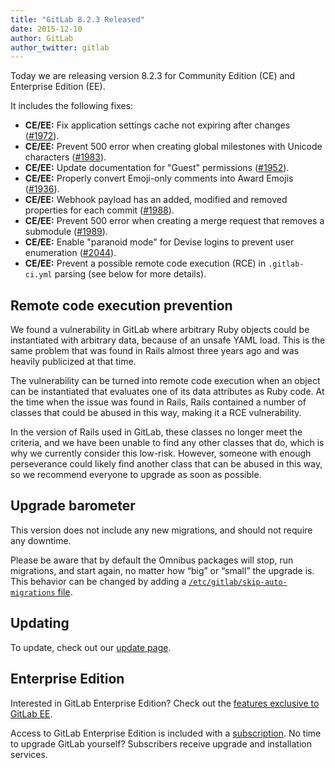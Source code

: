 ```yaml
---
title: "GitLab 8.2.3 Released"
date: 2015-12-10
author: GitLab
author_twitter: gitlab
---
```


Today we are releasing version 8.2.3 for Community Edition (CE) and Enterprise
Edition (EE).

It includes the following fixes:

- **CE/EE:** Fix application settings cache not expiring after changes
  ([#1972]).
- **CE/EE:** Prevent 500 error when creating global milestones with Unicode
  characters ([#1983]).
- **CE/EE:** Update documentation for "Guest" permissions ([#1952]).
- **CE/EE:** Properly convert Emoji-only comments into Award Emojis ([#1936]).
- **CE/EE:** Webhook payload has an added, modified and removed properties for
  each commit ([#1988]).
- **CE/EE:** Prevent 500 error when creating a merge request that removes a
  submodule ([#1989]).
- **CE/EE:** Enable "paranoid mode" for Devise logins to prevent user
  enumeration ([#2044]).
- **CE/EE:** Prevent a possible remote code execution (RCE) in `.gitlab-ci.yml`
  parsing (see below for more details).

[#1936]: https://gitlab.com/gitlab-org/gitlab-ce/merge_requests/1936
[#1952]: https://gitlab.com/gitlab-org/gitlab-ce/merge_requests/1952
[#1972]: https://gitlab.com/gitlab-org/gitlab-ce/merge_requests/1972
[#1983]: https://gitlab.com/gitlab-org/gitlab-ce/merge_requests/1983
[#1988]: https://gitlab.com/gitlab-org/gitlab-ce/merge_requests/1988
[#1989]: https://gitlab.com/gitlab-org/gitlab-ce/merge_requests/1989
[#2044]: https://gitlab.com/gitlab-org/gitlab-ce/merge_requests/2044

<!-- more -->

## Remote code execution prevention

We found a vulnerability in GitLab where arbitrary Ruby objects could be
instantiated with arbitrary data, because of an unsafe YAML load. This is the
same problem that was found in Rails almost three years ago and was heavily
publicized at that time.

The vulnerability can be turned into remote code execution when an object can be
instantiated that evaluates one of its data attributes as Ruby code. At the time
when the issue was found in Rails, Rails contained a number of classes that
could be abused in this way, making it a RCE vulnerability.

In the version of Rails used in GitLab, these classes no longer meet the
criteria, and we have been unable to find any other classes that do, which is
why we currently consider this low-risk. However, someone with enough
perseverance could likely find another class that can be abused in this way, so
we recommend everyone to upgrade as soon as possible.

## Upgrade barometer

This version does not include any new migrations, and should not require any
downtime.

Please be aware that by default the Omnibus packages will stop, run migrations,
and start again, no matter how “big” or “small” the upgrade is. This behavior
can be changed by adding a [`/etc/gitlab/skip-auto-migrations`
file](http://doc.gitlab.com/omnibus/update/README.html).

## Updating

To update, check out our [update page](https://about.gitlab.com/update).

## Enterprise Edition

Interested in GitLab Enterprise Edition?
Check out the [features exclusive to GitLab EE](https://about.gitlab.com/features/#enterprise).

Access to GitLab Enterprise Edition is included with a [subscription](/products).
No time to upgrade GitLab yourself?
Subscribers receive upgrade and installation services.
